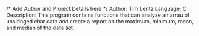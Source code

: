 /* Add Author and Project Details here */
Author: Tim Lentz
Language: C
Description: This program contains functions that can analyze an arrau of unsidnged char data and create a report on the maximum, minimum, mean, and median of the data set.